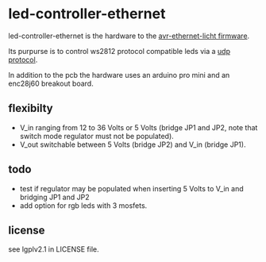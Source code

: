 # led-controller-ethernet

led-controller-ethernet is the hardware to the [avr-ethernet-licht firmware](https://github.com/marenz2569/avr-ethernet-licht).

Its purpurse is to control ws2812 protocol compatible leds via a [udp protocol](https://chch.it/Fensterbogenbeleuchtung).

In addition to the pcb the hardware uses an arduino pro mini and an enc28j60 breakout board.

## flexibilty

- V\_in ranging from 12 to 36 Volts or 5 Volts (bridge JP1 and JP2, note that switch mode regulator must not be populated).
- V\_out switchable between 5 Volts (bridge JP2) and V\_in (bridge JP1).

## todo
- test if regulator may be populated when inserting 5 Volts to V\_in and bridging JP1 and JP2
- add option for rgb leds with 3 mosfets.

## license
see lgplv2.1 in LICENSE file.

